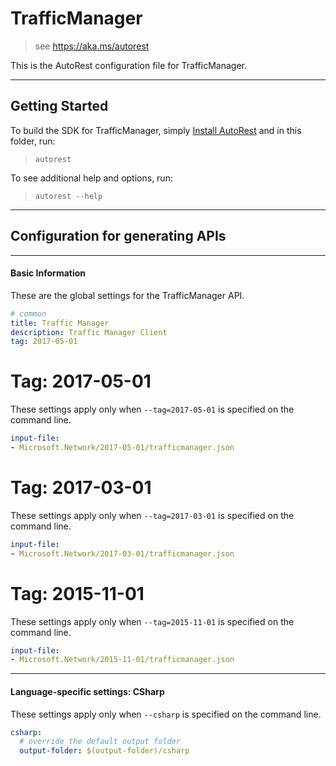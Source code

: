 # TrafficManager
    
> see https://aka.ms/autorest

This is the AutoRest configuration file for TrafficManager.



---
## Getting Started 
To build the SDK for TrafficManager, simply [Install AutoRest](https://aka.ms/autorest/install) and in this folder, run:

> `autorest`

To see additional help and options, run:

> `autorest --help`
---

## Configuration for generating APIs


---
#### Basic Information 
These are the global settings for the TrafficManager API.

``` yaml
# common 
title: Traffic Manager
description: Traffic Manager Client
tag: 2017-05-01

```


# Tag: 2017-05-01

These settings apply only when `--tag=2017-05-01` is specified on the command line.

``` yaml $(tag) == '2017-05-01'
input-file:
- Microsoft.Network/2017-05-01/trafficmanager.json

```


# Tag: 2017-03-01

These settings apply only when `--tag=2017-03-01` is specified on the command line.

``` yaml $(tag) == '2017-03-01'
input-file:
- Microsoft.Network/2017-03-01/trafficmanager.json

```
 
# Tag: 2015-11-01

These settings apply only when `--tag=2015-11-01` is specified on the command line.

``` yaml $(tag) == '2015-11-01'
input-file:
- Microsoft.Network/2015-11-01/trafficmanager.json

```


---
#### Language-specific settings: CSharp

These settings apply only when `--csharp` is specified on the command line.

``` yaml $(csharp)
csharp:
  # override the default output folder
  output-folder: $(output-folder)/csharp
```

